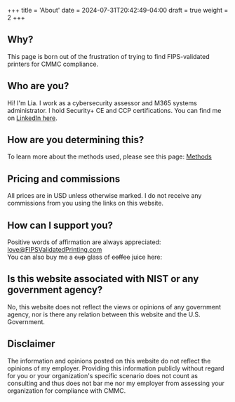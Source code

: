 +++
title = 'About'
date = 2024-07-31T20:42:49-04:00
draft = true
weight = 2
+++
## Why?
This page is born out of the frustration of trying to find FIPS-validated printers for CMMC compliance.

## Who are you?
Hi! I'm Lia. I work as a cybersecurity assessor and M365 systems administrator. I hold Security+ CE and CCP certifications. You can find me on [LinkedIn here](https://www.linkedin.com/in/lia-davis/).

## How are you determining this?
To learn more about the methods used, please see this page: [Methods](methods)

## Pricing and commissions
All prices are in USD unless otherwise marked. I do not receive any commissions from you using the links on this website.

## How can I support you?
Positive words of affirmation are always appreciated: [love@FIPSValidatedPrinting.com](mailto:love@FIPSValidatedPrinting.com)\
You can also buy me a ~~cup~~ glass of ~~coffee~~ juice here: 

## Is this website associated with NIST or any government agency?
No, this website does not reflect the views or opinions of any government agency, nor is there any relation between this website and the U.S. Government.

## Disclaimer
The information and opinions posted on this website do not reflect the opinions of my employer. Providing this information publicly without regard for you or your organization's specific scenario does not count as consulting and thus does not bar me nor my employer from assessing your organization for compliance with CMMC.